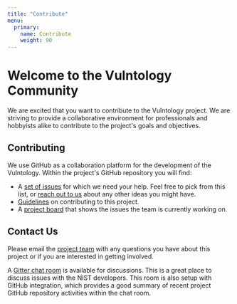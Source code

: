 ```yaml
---
title: "Contribute"
menu:
  primary:
    name: Contribute
    weight: 90
---
```


# Welcome to the Vulntology Community

We are excited that you want to contribute to the Vulntology project. We are striving to provide a collaborative environment for professionals and hobbyists alike to contribute to the project's goals and objectives.

## Contributing

We use GitHub as a collaboration platform for the development of the Vulntology. Within the project's GitHub repository you will find:

- A [set of issues](https://github.com/usnistgov/vulntology/issues?q=is%3Aopen+is%3Aissue) for which we need your help. Feel free to pick from this list, or [reach out to us](#contact-us) about any other ideas you might have.
- [Guidelines](https://github.com/usnistgov/vulntology/blob/master/CONTRIBUTING.md) on contributing to this project.
- A [project board](https://github.com/usnistgov/vulntology/projects) that shows the issues the team is currently working on.

## Contact Us

Please email the [project team](mailto:vulntology@nist.gov) with any questions you have about this project or if you are interested in getting involved.

A [Gitter chat room](https://matrix.to/#/#vulntology_community:gitter.im) is available for discussions. This is a great place to discuss issues with the NIST developers. This room is also setup with GitHub integration, which provides a good summary of recent project GitHub repository activities within the chat room.
